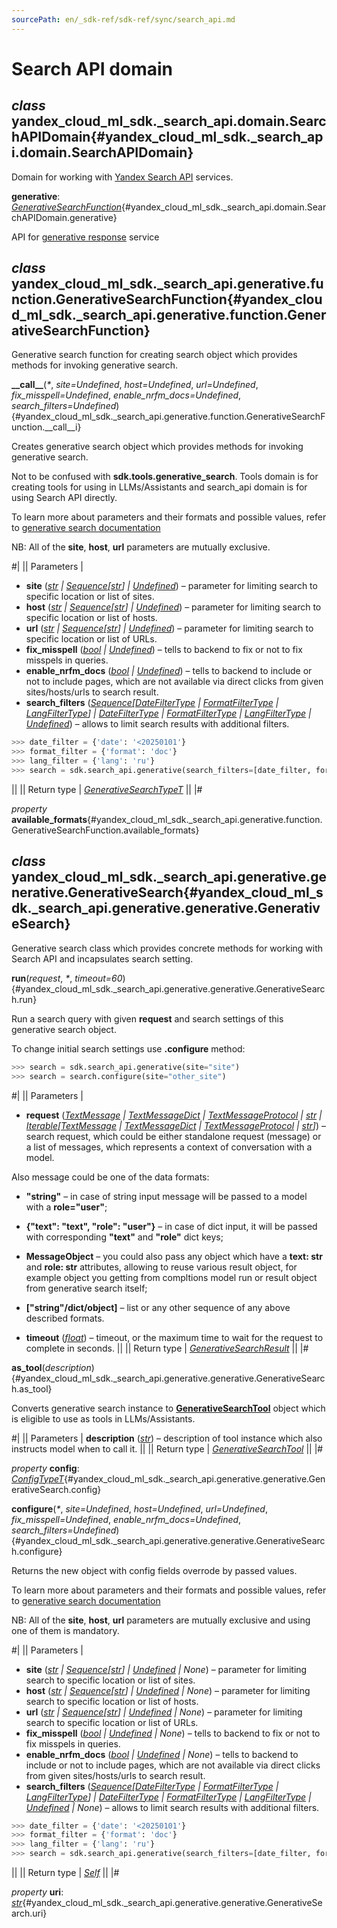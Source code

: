 ```yaml
---
sourcePath: en/_sdk-ref/sdk-ref/sync/search_api.md
---
```

# Search API domain

## *class* yandex\_cloud\_ml\_sdk.\_search\_api.domain.**SearchAPIDomain**{#yandex_cloud_ml_sdk._search_api.domain.SearchAPIDomain}

Domain for working with [Yandex Search API](https://yandex.cloud/docs/search-api) services.

**generative**\: *[GenerativeSearchFunction](#yandex_cloud_ml_sdk._search_api.generative.function.GenerativeSearchFunction)*{#yandex_cloud_ml_sdk._search_api.domain.SearchAPIDomain.generative}

API for [generative response](https://yandex.cloud/docs/search-api/concepts/generative-response) service

## *class* yandex\_cloud\_ml\_sdk.\_search\_api.generative.function.**GenerativeSearchFunction**{#yandex_cloud_ml_sdk._search_api.generative.function.GenerativeSearchFunction}

Generative search function for creating search object which provides methods for invoking generative search.

**\_\_call\_\_**(*<span title="Keyword-only parameters separator (PEP 3102)">\*</span>*, *site=Undefined*, *host=Undefined*, *url=Undefined*, *fix\_misspell=Undefined*, *enable\_nrfm\_docs=Undefined*, *search\_filters=Undefined*){#yandex_cloud_ml_sdk._search_api.generative.function.GenerativeSearchFunction.__call__i}

Creates generative search object which provides methods for invoking generative search.

Not to be confused with **sdk.tools.generative\_search**. Tools domain is for creating tools for using in LLMs/Assistants and search\_api domain is for using Search API directly.

To learn more about parameters and their formats and possible values, refer to [generative search documentation](https://yandex.cloud/docs/search-api/concepts/generative-response#body)

NB: All of the **site**, **host**, **url** parameters are mutually exclusive.

#|
|| Parameters | 

- **site** ([*str*](https://docs.python.org/3/library/stdtypes.html#str) *\|* [*Sequence*](https://docs.python.org/3/library/collections.abc.html#collections.abc.Sequence)*[*[*str*](https://docs.python.org/3/library/stdtypes.html#str)*] \|* [*Undefined*](../types/other.md#yandex_cloud_ml_sdk._types.misc.Undefined)) – parameter for limiting search to specific location or list of sites.
- **host** ([*str*](https://docs.python.org/3/library/stdtypes.html#str) *\|* [*Sequence*](https://docs.python.org/3/library/collections.abc.html#collections.abc.Sequence)*[*[*str*](https://docs.python.org/3/library/stdtypes.html#str)*] \|* [*Undefined*](../types/other.md#yandex_cloud_ml_sdk._types.misc.Undefined)) – parameter for limiting search to specific location or list of hosts.
- **url** ([*str*](https://docs.python.org/3/library/stdtypes.html#str) *\|* [*Sequence*](https://docs.python.org/3/library/collections.abc.html#collections.abc.Sequence)*[*[*str*](https://docs.python.org/3/library/stdtypes.html#str)*] \|* [*Undefined*](../types/other.md#yandex_cloud_ml_sdk._types.misc.Undefined)) – parameter for limiting search to specific location or list of URLs.
- **fix\_misspell** ([*bool*](https://docs.python.org/3/library/functions.html#bool) *\|* [*Undefined*](../types/other.md#yandex_cloud_ml_sdk._types.misc.Undefined)) – tells to backend to fix or not to fix misspels in queries.
- **enable\_nrfm\_docs** ([*bool*](https://docs.python.org/3/library/functions.html#bool) *\|* [*Undefined*](../types/other.md#yandex_cloud_ml_sdk._types.misc.Undefined)) – tells to backend to include or not to include pages, which are not available via direct clicks from given sites/hosts/urls to search result.
- **search\_filters** ([*Sequence*](https://docs.python.org/3/library/collections.abc.html#collections.abc.Sequence)*[*[*DateFilterType*](../types/search_api.md#yandex_cloud_ml_sdk._search_api.generative.config.DateFilterType) *\|* [*FormatFilterType*](../types/search_api.md#yandex_cloud_ml_sdk._search_api.generative.config.FormatFilterType) *\|* [*LangFilterType*](../types/search_api.md#yandex_cloud_ml_sdk._search_api.generative.config.LangFilterType)*] \|* [*DateFilterType*](../types/search_api.md#yandex_cloud_ml_sdk._search_api.generative.config.DateFilterType) *\|* [*FormatFilterType*](../types/search_api.md#yandex_cloud_ml_sdk._search_api.generative.config.FormatFilterType) *\|* [*LangFilterType*](../types/search_api.md#yandex_cloud_ml_sdk._search_api.generative.config.LangFilterType) *\|* [*Undefined*](../types/other.md#yandex_cloud_ml_sdk._types.misc.Undefined)) – allows to limit search results with additional filters.
```python
>>> date_filter = {'date': '<20250101'}
>>> format_filter = {'format': 'doc'}
>>> lang_filter = {'lang': 'ru'}
>>> search = sdk.search_api.generative(search_filters=[date_filter, format_filter, lang_filter])
```
 ||
|| Return type | [*GenerativeSearchTypeT*](../types/other.md#yandex_cloud_ml_sdk._search_api.generative.generative.GenerativeSearchTypeT) ||
|#

*property* **available\_formats**{#yandex_cloud_ml_sdk._search_api.generative.function.GenerativeSearchFunction.available_formats}

## *class* yandex\_cloud\_ml\_sdk.\_search\_api.generative.generative.**GenerativeSearch**{#yandex_cloud_ml_sdk._search_api.generative.generative.GenerativeSearch}

Generative search class which provides concrete methods for working with Search API and incapsulates search setting.

**run**(*request*, *<span title="Keyword-only parameters separator (PEP 3102)">\*</span>*, *timeout=60*){#yandex_cloud_ml_sdk._search_api.generative.generative.GenerativeSearch.run}

Run a search query with given **request** and search settings of this generative search object.

To change initial search settings use **.configure** method:

```python
>>> search = sdk.search_api.generative(site="site")
>>> search = search.configure(site="other_site")
```

#|
|| Parameters | 

- **request** ([*TextMessage*](../types/message.md#yandex_cloud_ml_sdk._types.message.TextMessage) *\|* [*TextMessageDict*](../types/message.md#yandex_cloud_ml_sdk._types.message.TextMessageDict) *\|* [*TextMessageProtocol*](../types/message.md#yandex_cloud_ml_sdk._types.message.TextMessageProtocol) *\|* [*str*](https://docs.python.org/3/library/stdtypes.html#str) *\|* [*Iterable*](https://docs.python.org/3/library/collections.abc.html#collections.abc.Iterable)*[*[*TextMessage*](../types/message.md#yandex_cloud_ml_sdk._types.message.TextMessage) *\|* [*TextMessageDict*](../types/message.md#yandex_cloud_ml_sdk._types.message.TextMessageDict) *\|* [*TextMessageProtocol*](../types/message.md#yandex_cloud_ml_sdk._types.message.TextMessageProtocol) *\|* [*str*](https://docs.python.org/3/library/stdtypes.html#str)*]*) – search request, which could be either standalone request (message) or a list of messages, which represents a context of conversation with a model.

Also message could be one of the data formats:
- **"string"** – in case of string input message will be passed to a model with a **role="user"**;
- **{"text": "text", "role": "user"}** – in case of dict input, it will be passed with corresponding **"text"** and **"role"** dict keys;
- **MessageObject** – you could also pass any object which have a **text: str** and **role: str** attributes, allowing to reuse various result object, for example object you getting from compltions model run or result object from generative search itself;
- **["string"/dict/object]** – list or any other sequence of any above described formats.

- **timeout** ([*float*](https://docs.python.org/3/library/functions.html#float)) – timeout, or the maximum time to wait for the request to complete in seconds. ||
|| Return type | [*GenerativeSearchResult*](../types/search_api.md#yandex_cloud_ml_sdk._search_api.generative.result.GenerativeSearchResult) ||
|#

**as\_tool**(*description*){#yandex_cloud_ml_sdk._search_api.generative.generative.GenerativeSearch.as_tool}

Converts generative search instance to [**GenerativeSearchTool**](../types/tools.md#yandex_cloud_ml_sdk._tools.generative_search.GenerativeSearchTool) object which is eligible to use as tools in LLMs/Assistants.

#|
|| Parameters | **description** ([*str*](https://docs.python.org/3/library/stdtypes.html#str)) – description of tool instance which also instructs model when to call it. ||
|| Return type | [*GenerativeSearchTool*](../types/tools.md#yandex_cloud_ml_sdk._tools.generative_search.GenerativeSearchTool) ||
|#

*property* **config**\: *[ConfigTypeT](../types/other.md#yandex_cloud_ml_sdk._types.model.ConfigTypeT)*{#yandex_cloud_ml_sdk._search_api.generative.generative.GenerativeSearch.config}

**configure**(*<span title="Keyword-only parameters separator (PEP 3102)">\*</span>*, *site=Undefined*, *host=Undefined*, *url=Undefined*, *fix\_misspell=Undefined*, *enable\_nrfm\_docs=Undefined*, *search\_filters=Undefined*){#yandex_cloud_ml_sdk._search_api.generative.generative.GenerativeSearch.configure}

Returns the new object with config fields overrode by passed values.

To learn more about parameters and their formats and possible values, refer to [generative search documentation](https://yandex.cloud/docs/search-api/concepts/generative-response#body)

NB: All of the **site**, **host**, **url** parameters are mutually exclusive and using one of them is mandatory.

#|
|| Parameters | 

- **site** ([*str*](https://docs.python.org/3/library/stdtypes.html#str) *\|* [*Sequence*](https://docs.python.org/3/library/collections.abc.html#collections.abc.Sequence)*[*[*str*](https://docs.python.org/3/library/stdtypes.html#str)*] \|* [*Undefined*](../types/other.md#yandex_cloud_ml_sdk._types.misc.Undefined) *\| None*) – parameter for limiting search to specific location or list of sites.
- **host** ([*str*](https://docs.python.org/3/library/stdtypes.html#str) *\|* [*Sequence*](https://docs.python.org/3/library/collections.abc.html#collections.abc.Sequence)*[*[*str*](https://docs.python.org/3/library/stdtypes.html#str)*] \|* [*Undefined*](../types/other.md#yandex_cloud_ml_sdk._types.misc.Undefined) *\| None*) – parameter for limiting search to specific location or list of hosts.
- **url** ([*str*](https://docs.python.org/3/library/stdtypes.html#str) *\|* [*Sequence*](https://docs.python.org/3/library/collections.abc.html#collections.abc.Sequence)*[*[*str*](https://docs.python.org/3/library/stdtypes.html#str)*] \|* [*Undefined*](../types/other.md#yandex_cloud_ml_sdk._types.misc.Undefined) *\| None*) – parameter for limiting search to specific location or list of URLs.
- **fix\_misspell** ([*bool*](https://docs.python.org/3/library/functions.html#bool) *\|* [*Undefined*](../types/other.md#yandex_cloud_ml_sdk._types.misc.Undefined) *\| None*) – tells to backend to fix or not to fix misspels in queries.
- **enable\_nrfm\_docs** ([*bool*](https://docs.python.org/3/library/functions.html#bool) *\|* [*Undefined*](../types/other.md#yandex_cloud_ml_sdk._types.misc.Undefined) *\| None*) – tells to backend to include or not to include pages, which are not available via direct clicks from given sites/hosts/urls to search result.
- **search\_filters** ([*Sequence*](https://docs.python.org/3/library/collections.abc.html#collections.abc.Sequence)*[*[*DateFilterType*](../types/search_api.md#yandex_cloud_ml_sdk._search_api.generative.config.DateFilterType) *\|* [*FormatFilterType*](../types/search_api.md#yandex_cloud_ml_sdk._search_api.generative.config.FormatFilterType) *\|* [*LangFilterType*](../types/search_api.md#yandex_cloud_ml_sdk._search_api.generative.config.LangFilterType)*] \|* [*DateFilterType*](../types/search_api.md#yandex_cloud_ml_sdk._search_api.generative.config.DateFilterType) *\|* [*FormatFilterType*](../types/search_api.md#yandex_cloud_ml_sdk._search_api.generative.config.FormatFilterType) *\|* [*LangFilterType*](../types/search_api.md#yandex_cloud_ml_sdk._search_api.generative.config.LangFilterType) *\|* [*Undefined*](../types/other.md#yandex_cloud_ml_sdk._types.misc.Undefined) *\| None*) – allows to limit search results with additional filters.
```python
>>> date_filter = {'date': '<20250101'}
>>> format_filter = {'format': 'doc'}
>>> lang_filter = {'lang': 'ru'}
>>> search = sdk.search_api.generative(search_filters=[date_filter, format_filter, lang_filter])
```
 ||
|| Return type | [*Self*](https://docs.python.org/3/library/typing.html#typing.Self) ||
|#

*property* **uri**\: *[str](https://docs.python.org/3/library/stdtypes.html#str)*{#yandex_cloud_ml_sdk._search_api.generative.generative.GenerativeSearch.uri}